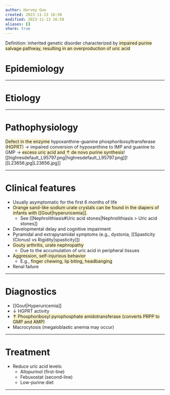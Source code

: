 ```yaml
---
author: Harvey Guo
created: 2023-11-13 16:58
modified: 2023-11-13 16:58
aliases: []
share: true
---
```

Definition: inherited genetic disorder characterized by <span style="background:rgba(240, 200, 0, 0.2)">impaired purine salvage pathway, resulting in an overproduction of uric acid</span>
# Epidemiology


---
# Etiology


---
# Pathophysiology
<span style="background:rgba(240, 200, 0, 0.2)">Defect in the enzyme</span> hypoxanthine-guanine phosphoribosyltransferase (<span style="background:rgba(240, 200, 0, 0.2)">HGPRT</span>) → impaired conversion of hypoxanthine to IMP and guanine to GMP → <span style="background:rgba(240, 200, 0, 0.2)">excess uric acid and ↑ de novo purine synthesis</span>![[highresdefault_L95797.png|highresdefault_L95797.png]]![[L23656.jpg|L23656.jpg]]

---
# Clinical features
- Usually asymptomatic for the first 6 months of life
- <span style="background:rgba(240, 200, 0, 0.2)">Orange sand-like sodium urate crystals can be found in the diapers of infants with [[Gout|hyperuricemia]].</span>
	- See [[Nephrolithiasis#Uric acid stones|Nephrolithiasis > Uric acid stones]]
- Developmental delay and cognitive impairment
- Pyramidal and extrapyramidal symptoms (e.g., dystonia, [[Spasticity (Clonus) vs Rigidity|spasticity]])
- <span style="background:rgba(240, 200, 0, 0.2)">Gouty arthritis, urate nephropathy </span>
	- Due to the accumulation of uric acid in peripheral tissues
- <span style="background:rgba(240, 200, 0, 0.2)">Aggression, self-injurious behavior </span>
	- E.g., <span style="background:rgba(240, 200, 0, 0.2)">finger chewing, lip biting, headbanging</span>
- Renal failure

---
# Diagnostics
- [[Gout|Hyperuricemia]]
- ↓ HGPRT activity
- <span style="background:rgba(240, 200, 0, 0.2)">↑ Phosphoribosyl pyrophosphate amidotransferase (converts PRPP to GMP and AMP)</span>
- Macrocytosis (megaloblastic anemia may occur)

---
# Treatment
- Reduce uric acid levels:
	- Allopurinol (first-line)
	- Febuxostat (second-line)
	- Low-purine diet

---
